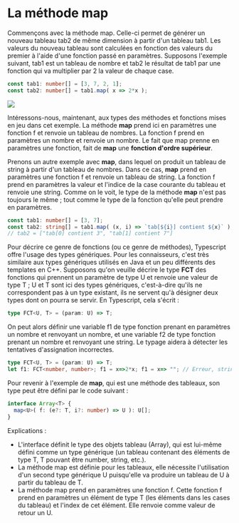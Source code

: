 # La méthode map

Commençons avec la méthode map. Celle-ci permet de générer un nouveau tableau tab2 de même dimension à partir d'un tableau tab1. Les valeurs du nouveau tableau sont calculées en fonction des valeurs du premier à l'aide d'une fonction passé en paramètres. Supposons l'exemple suivant, tab1 est un tableau de nombre et tab2 le résultat de tab1 par une fonction qui va multiplier par 2 la valeur de chaque case.

```typescript
const tab1: number[] = [3, 7, 2, 1];
const tab2: number[] = tab1.map( x => 2*x );
```

<img src="local://assets/typescript/tableaux/Animation_methode_map_II.6.gif" style="max-width: 100%;" /> 

Intéressons-nous, maintenant, aux types des méthodes et fonctions mises en jeu dans cet exemple. La méthode **map** prend ici en paramètres une fonction f et renvoie un tableau de nombres. La fonction f prend en paramètres un nombre et renvoie un nombre. Le fait que map prenne en paramètres une fonction, fait de **map** une **fonction d'ordre supérieur**.

Prenons un autre exemple avec **map**, dans lequel on produit un tableau de string à partir d'un tableau de nombres. Dans ce cas, **map** prend en paramètres une fonction f et renvoie un tableau de string.  La fonction f prend en paramètres la valeur et l'indice de la case courante du tableau et renvoie une string. Comme on le voit, le type de la méthode **map** n'est pas toujours le même ; tout comme le type de la fonction qu'elle peut prendre en paramètres. 

```typescript
const tab1: number[] = [3, 7];
const tab2: string[] = tab1.map( (x, i) => `tab[${i}] contient ${x}` );
// tab2 = ["tab[0] contient 3", "tab[1] contient 7"]
```

Pour décrire ce genre de fonctions (ou ce genre de méthodes), Typescript offre l'usage des types génériques. Pour les connaisseurs, c'est très similaire aux types génériques utilisés en Java et un peu différents des templates en C++. Supposons qu'on veuille décrire le type **FCT** des fonctions qui prennent un paramètre de type U et renvoie une valeur de type T ; U et T sont ici des types génériques, c'est-à-dire qu'ils ne correspondent pas à un type existant, ils ne servent qu'à désigner deux types dont on pourra se servir. En Typescript, cela s'écrit :

```typescript
type FCT<U, T> = (param: U) => T;
```

On peut alors définir une variable f1 de type fonction prenant en paramètres un nombre et renvoyant un nombre, et une variable f2 de type fonction prenant un nombre et renvoyant une string. Le typage aidera à détecter les tentatives d'assignation incorrectes.

```typescript
type FCT<U, T> = (param: U) => T;
let f1: FCT<number, number>; f1 = x=>2*x; f1 = x=> ""; // Erreur, string is not assignable to type number let f2: FCT<number, string>; f2 = x=>2*x; // Erreur, type number is not assignable to type string f2 = x=> "";
```

Pour revenir à l'exemple de **map**, qui est une méthode des tableaux, son type peut être défini par le code suivant :

```typescript
interface Array<T> {
  map<U>( f: (e?: T, i?: number) => U ): U[];
}
```

Explications :

* L'interface définit le type des objets tableau (Array), qui est lui-même défini comme un type générique (un tableau contenant des éléments de type T, T pouvant être number, string, etc.).
* La méthode map est définie pour les tableaux, elle nécessite l'utilisation d'un second type générique U puisqu'elle va produire un tableau de U à partir du tableau de T.
* La méthode map prend en paramètres une fonction f. Cette fonction f prend en paramètres un élément de type T (les éléments dans les cases du tableau) et l'index de cet élément. Elle renvoie comme valeur de retour un U.
